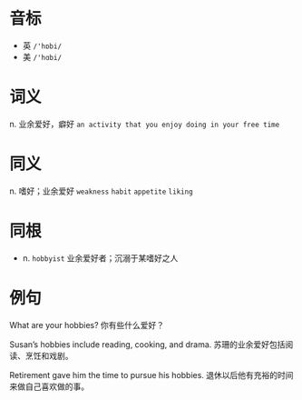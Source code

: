 # 音标

- 英 `/'hɒbi/`
- 美 `/'hɑbi/`

# 词义

n. 业余爱好，癖好
`an activity that you enjoy doing in your free time`

# 同义

n. 嗜好；业余爱好
`weakness` `habit` `appetite` `liking`

# 同根

- n. `hobbyist` 业余爱好者；沉溺于某嗜好之人

# 例句

What are your hobbies?
你有些什么爱好？

Susan’s hobbies include reading, cooking, and drama.
苏珊的业余爱好包括阅读、烹饪和戏剧。

Retirement gave him the time to pursue his hobbies.
退休以后他有充裕的时间来做自己喜欢做的事。


